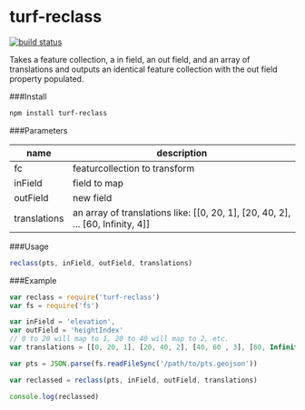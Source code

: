 turf-reclass
============
[![build status](https://secure.travis-ci.org/Turfjs/turf-reclass.png)](http://travis-ci.org/Turfjs/turf-reclass)

Takes a feature collection, a in field, an out field, and an array of translations and outputs an identical feature collection with the out field property populated.

###Install

```sh
npm install turf-reclass
```

###Parameters

|name|description|
|---|---|
|fc|featurcollection to transform|
|inField|field to map|
|outField|new field|
|translations|an array of translations like:  [[0, 20, 1], [20, 40, 2], ... [60, Infinity, 4]]|

###Usage

```js
reclass(pts, inField, outField, translations)
```

###Example

```js
var reclass = require('turf-reclass')
var fs = require('fs')

var inField = 'elevation',
var outField = 'heightIndex'
// 0 to 20 will map to 1, 20 to 40 will map to 2, etc.
var translations = [[0, 20, 1], [20, 40, 2], [40, 60 , 3], [60, Infinity, 4]]

var pts = JSON.parse(fs.readFileSync('/path/to/pts.geojson'))

var reclassed = reclass(pts, inField, outField, translations)

console.log(reclassed)
```
